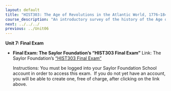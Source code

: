 ```yaml
---
layout: default
title: "HIST303: The Age of Revolutions in the Atlantic World, 1776–1848"
course_description: "An introductory survey of the history of the Age of Revolutions in the Atlantic World. Themes include the industrial revolution, the American, French, and Haitian revolutions, and Britain’s counter-revolution."
next: ../../../
previous: ../Unit06
---
```

**Unit 7: Final Exam** <span id="7"></span> 
-   **Final Exam: The Saylor Foundation’s “HIST303 Final Exam”**
    Link: The Saylor Foundation’s [“HIST303 Final
    Exam”](https://cas.saylor.org/login?service=http%3A%2F%2Fschool.saylor.org%2Flogin%2Findex.php)  
      
     Instructions: You must be logged into your Saylor Foundation School
    account in order to access this exam.  If you do not yet have an
    account, you will be able to create one, free of charge, after
    clicking on the link above. 


